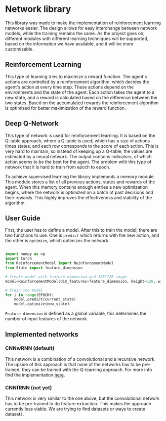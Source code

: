 # Network library

This library was made to make the implementation of reinforcement learning networks easier.
The design allows for easy interchange between network models, while the training remains the same.
As the project goes on, different modules with different learning techniques will be supported, based on the information we have available, and it will be more customizable.

## Reinforcement Learning

This type of learning tries to maximize a reward function. The agent's actions are controlled by a reinforcement algorithm, which decides the agent's action at every time step. These actions depend on the environments and the state of the agent. Each action takes the agent to a new state, and a reward is calculated based on the difference between the two states. Based on the accumulated rewards the reinforcement algorithm is optimized for better maximization of the reward function.

## Deep Q-Network

This type of network is used for reinforcement learning. It is based on the Q-table approach, where a Q-table is used, which has a size of actions times states, and each row corresponds to the score of each action. This is very hard to maintain, so instead of keeping up a Q-table, the values are estimated by a neural network. The output contains indicators, of which action seems to be the best for the agent. The problem with this type of network that it is hard to train from epoch to epoch.

To achieve supervised learning the library implements a memory module. This module stores a list of all previous actions, states and rewards of the agent. When this memory contains enough entries a new optimization begins, where the network is optimized on a batch of past decisions and their rewards. This highly improves the effectiveness and stability of the algorithm.

## User Guide

First, the user has to define a model. After this to train the model, there are two functions to use. One is `predict` which returns with the new action, and the other is `optimize`, which optimizes the network.

```python

import numpy as np
import torch
from ReinforcementModel import ReinforcementModel
from State import feature_dimension

# Create model with feature dimension and 128*128 image
model=ReinforcementModel(dim_features=feature_dimension, height=128, width=128, n_actions=4)

# Train the model
for i in range(EPOCH):
    model.predict(current_state)
    model.optimize(new_state)
```

`Feature dimension` is defined as a global variable, this determines the number of input features of the network.

## Implemented networks

### CNNwRNN (default)

This network is a combination of a convolutional and a recursive network. The upside of this approach is that none of the networks has to be pre-trained, they can be trained with the Q-learning approach. For more info find the implementation [here](https://github.com/theorska/Microcontroller-ANN-group/blob/TD-networkbase/Network/Networks/CNNwRNN.py).

### CNNfRNN (not yet)

This network is very similar to the one above, but the convolutional network has to be pre-trained to do feature extraction. This makes the approach currently less viable. We are trying to find datasets or ways to create datasets.
